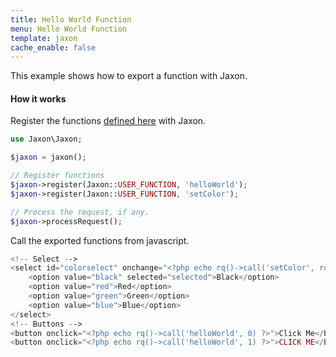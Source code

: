 ```yaml
---
title: Hello World Function
menu: Hello World Function
template: jaxon
cache_enable: false
---
```


This example shows how to export a function with Jaxon.

#### How it works

Register the functions [defined here](/examples/codes/function.html) with Jaxon.

```php
use Jaxon\Jaxon;

$jaxon = jaxon();

// Register functions
$jaxon->register(Jaxon::USER_FUNCTION, 'helloWorld');
$jaxon->register(Jaxon::USER_FUNCTION, 'setColor');

// Process the request, if any.
$jaxon->processRequest();
```

Call the exported functions from javascript.

```php
<!-- Select -->
<select id="colorselect" onchange="<?php echo rq()->call('setColor', rq()->select('colorselect')) ?>">
    <option value="black" selected="selected">Black</option>
    <option value="red">Red</option>
    <option value="green">Green</option>
    <option value="blue">Blue</option>
</select>
<!-- Buttons -->
<button onclick="<?php echo rq()->call('helloWorld', 0) ?>">Click Me</button>
<button onclick="<?php echo rq()->call('helloWorld', 1) ?>">CLICK ME</button>
```
